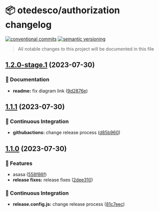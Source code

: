 # 📦 otedesco/authorization changelog

[![conventional commits](https://img.shields.io/badge/conventional%20commits-1.0.0-yellow.svg)](https://conventionalcommits.org)
[![semantic versioning](https://img.shields.io/badge/semantic%20versioning-2.0.0-green.svg)](https://semver.org)

> All notable changes to this project will be documented in this file

## [1.2.0-stage.1](https://github.com/otedesco/authorization/compare/v1.1.1...v1.2.0-stage.1) (2023-07-30)


### 📝 Documentation

* **readme:** fix diagram link ([9d2876e](https://github.com/otedesco/authorization/commit/9d2876e35169f0811e20e774b4bb4f88b840e7b3))

## [1.1.1](https://github.com/otedesco/authorization/compare/v1.1.0...v1.1.1) (2023-07-30)


### 🔁 Continuous Integration

* **githubactions:** change release process ([d85b960](https://github.com/otedesco/authorization/commit/d85b960ebe57cb2e050d997f8585cedd8b0bcbb8))

## [1.1.0](https://github.com/otedesco/authorization/compare/v1.0.0...v1.1.0) (2023-07-30)


### 🍕 Features

* asasa ([558f86f](https://github.com/otedesco/authorization/commit/558f86f7a67487969d362da59363ba1afbd44a67))
* **release fixes:** release fixes ([2dee310](https://github.com/otedesco/authorization/commit/2dee31078bcca50ac0e1cdfe44996110c1f08936))


### 🔁 Continuous Integration

* **release.config.js:** change release process ([81c7eec](https://github.com/otedesco/authorization/commit/81c7eeca97856a375b7fd1b09f795b9c87a0424c))

